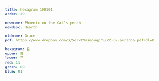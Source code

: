```yaml
---
title: hexagram 100101
order: 39

newname: Phoenix on the Cat's perch
newdesc: Hearth

oldname: Grace
pdf: https://www.dropbox.com/s/5erxt9msmouqpr5/22-35-persona.pdf?dl=0

hexagram: ䷕
upper: ☶
lower: ☲
red: 11
green: 00
blue: 01
---
```

